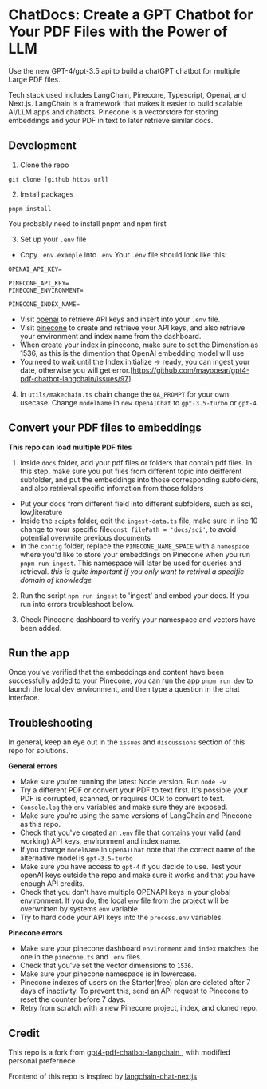 # ChatDocs: Create a GPT Chatbot for Your PDF Files with the Power of LLM

Use the new GPT-4/gpt-3.5 api to build a chatGPT chatbot for multiple Large PDF files.

Tech stack used includes LangChain, Pinecone, Typescript, Openai, and Next.js. LangChain is a framework that makes it easier to build scalable AI/LLM apps and chatbots. Pinecone is a vectorstore for storing embeddings and your PDF in text to later retrieve similar docs.

## Development

1. Clone the repo

```
git clone [github https url]
```

2. Install packages

```
pnpm install 
```
You probably need to install pnpm and npm first

3. Set up your `.env` file

- Copy `.env.example` into `.env`
  Your `.env` file should look like this:

```
OPENAI_API_KEY=

PINECONE_API_KEY=
PINECONE_ENVIRONMENT=

PINECONE_INDEX_NAME=

```

- Visit [openai](https://help.openai.com/en/articles/4936850-where-do-i-find-my-secret-api-key) to retrieve API keys and insert into your `.env` file.
- Visit [pinecone](https://pinecone.io/) to create and retrieve your API keys, and also retrieve your environment and index name from the dashboard.
- When create your index in pinecone, make sure to set the Dimenstion as 1536, as this is the dimention that OpenAI embedding model will use
- You need to wait until the Index initialize -> ready, you can ingest your date, otherwise you will get error.[https://github.com/mayooear/gpt4-pdf-chatbot-langchain/issues/97]

4. In `utils/makechain.ts` chain change the `QA_PROMPT` for your own usecase. Change `modelName` in `new OpenAIChat` to `gpt-3.5-turbo` or `gpt-4`

## Convert your PDF files to embeddings

**This repo can load multiple PDF files**

1. Inside `docs` folder, add your pdf files or folders that contain pdf files.
In this step, make sure you put files from different topic into deifferent subfolder, and put the embeddings into those corresponding subfolders, and also retrieval specific infomation from those folders
- Put your docs from different field into different subfolders, such as sci, low,literature
- Inside the `scipts` folder, edit the `ingest-data.ts` file, make sure in line 10 change to your specific file`const filePath = 'docs/sci'`, to avoid potential overwrite previous documents
- In the `config` folder, replace the `PINECONE_NAME_SPACE` with a `namespace` where you'd like to store your embeddings on Pinecone when you run `pnpm run ingest`. This namespace will later be used for queries and retrieval. *this is quite important if you only want to retrival a specific domain of knowledge*

2. Run the script `npm run ingest` to 'ingest' and embed your docs. If you run into errors troubleshoot below.

3. Check Pinecone dashboard to verify your namespace and vectors have been added.

## Run the app

Once you've verified that the embeddings and content have been successfully added to your Pinecone, you can run the app `pnpm run dev` to launch the local dev environment, and then type a question in the chat interface.

## Troubleshooting

In general, keep an eye out in the `issues` and `discussions` section of this repo for solutions.

**General errors**

- Make sure you're running the latest Node version. Run `node -v`
- Try a different PDF or convert your PDF to text first. It's possible your PDF is corrupted, scanned, or requires OCR to convert to text.
- `Console.log` the `env` variables and make sure they are exposed.
- Make sure you're using the same versions of LangChain and Pinecone as this repo.
- Check that you've created an `.env` file that contains your valid (and working) API keys, environment and index name.
- If you change `modelName` in `OpenAIChat` note that the correct name of the alternative model is `gpt-3.5-turbo`
- Make sure you have access to `gpt-4` if you decide to use. Test your openAI keys outside the repo and make sure it works and that you have enough API credits.
- Check that you don't have multiple OPENAPI keys in your global environment. If you do, the local `env` file from the project will be overwritten by systems `env` variable.
- Try to hard code your API keys into the `process.env` variables.


**Pinecone errors**

- Make sure your pinecone dashboard `environment` and `index` matches the one in the `pinecone.ts` and `.env` files.
- Check that you've set the vector dimensions to `1536`.
- Make sure your pinecone namespace is in lowercase.
- Pinecone indexes of users on the Starter(free) plan are deleted after 7 days of inactivity. To prevent this, send an API request to Pinecone to reset the counter before 7 days.
- Retry from scratch with a new Pinecone project, index, and cloned repo.

## Credit

This repo is a fork from [gpt4-pdf-chatbot-langchain
](https://github.com/mayooear/gpt4-pdf-chatbot-langchain/tree/feat/add-directory-loader), with modified personal prefernece

Frontend of this repo is inspired by [langchain-chat-nextjs](https://github.com/zahidkhawaja/langchain-chat-nextjs)
